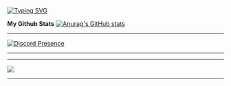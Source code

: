 [![Typing SVG](https://readme-typing-svg.demolab.com?font=Fira+Code&pause=1000&color=A71515&center=true&random=false&width=435&lines=welcome+to+my+profile+%3A3)](https://git.io/typing-svg)

**My Github Stats**
[![Anurag's GitHub stats](https://github-readme-stats.vercel.app/api?username=coconut7373)](https://github.com/anuraghazra/github-readme-stats)



---

[![Discord Presence](https://lanyard.cnrad.dev/api/1006807749914542080)](https://discord.com/users/1006807749914542080)

---

---
![](https://komarev.com/ghpvc/?username=coconut7373&color=blue)




---
